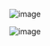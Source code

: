 ![image](https://github.com/user-attachments/assets/d9bfaac5-9ab8-4c4b-9337-0d1ff442758c)

![image](https://github.com/user-attachments/assets/44c3cebe-54dc-47b3-86ca-6eec8bac071c)
